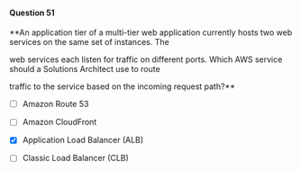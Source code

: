 #### Question  51


**An application tier of a multi-tier web application currently hosts two web services on the same set of instances. The

web services each listen for traffic on different ports. Which AWS service should a Solutions Architect use to route

traffic to the service based on the incoming request path?**


- [ ] Amazon Route 53


- [ ] Amazon CloudFront


- [x] Application Load Balancer (ALB)


- [ ] Classic Load Balancer (CLB)


